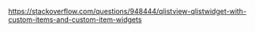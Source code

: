 https://stackoverflow.com/questions/948444/qlistview-qlistwidget-with-custom-items-and-custom-item-widgets

